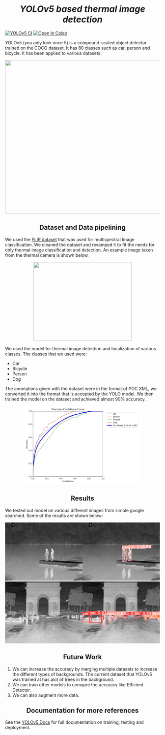 # <div align="center">*YOLOv5 based thermal image detection*</div>
 <a href="https://github.com/ultralytics/yolov5/actions/workflows/ci-testing.yml"><img src="https://github.com/ultralytics/yolov5/actions/workflows/ci-testing.yml/badge.svg" alt="YOLOv5 CI"></a>
 <a href="https://colab.research.google.com/github/ultralytics/yolov5/blob/master/tutorial.ipynb"><img src="https://colab.research.google.com/assets/colab-badge.svg" alt="Open In Colab"></a>

YOLOv5 (you only look once 5) is a compound-scaled object detector trained on the COCO dataset. It has 80 classes such as car, person and bicycle. It has been applied to various datasets. 
<div align="center">
  <img src="https://user-images.githubusercontent.com/26456083/86477109-5a7ca780-bd7a-11ea-9cb7-48d9fd6848e7.jpg" width = 800 height = 500>
</div>

## <div align = center>Dataset and Data pipelining</div>
We used the <a href = "https://www.shorturl.at/ahAY4">FLIR dataset</a> that was used for multispectral Image classification. We cleaned the dataset and revamped it to fit the needs for only thermal image classification and detection. An example image taken from the thermal camera is shown below.
<div align="center">
<img src = "https://i.ibb.co/f0QxtqV/FLIR-00312.jpg" width = 320 height = 256>
</div>

We used the model for thermal image detection and localization of various classes. The classes that we used were:
- Car
- Bicycle
- Person
- Dog

The annotations given with the dataset were in the format of POC XML, we converted it into the format that is accepted by the YOLO model. We then trained the model on the dataset and achieved almost 90% accuracy. 
<div align = center>
 <img src = "/Model/P_curve.png" width = 384 height = 256>
      </div>

## <div align = center>Results</div>
We tested out model on various different images from simple google searched. Some of the results are shown below:

![test image 1](/Results/image_result.png "Result1")
![test image 2](/Results/image_result_2.png "Result2")

## <div align="center">Future Work</div>
1. We can increase the accuracy by merging multiple datasets to increase the different types of backgrounds. The current dataset that YOLOv5 was trained at has alot of trees in the background.
2. We can train other models to comapre the accuracy like Efficient Detector.
3. We can also augment more data.

## <div align="center">Documentation for more references</div>

See the [YOLOv5 Docs](https://docs.ultralytics.com) for full documentation on training, testing and deployment.


